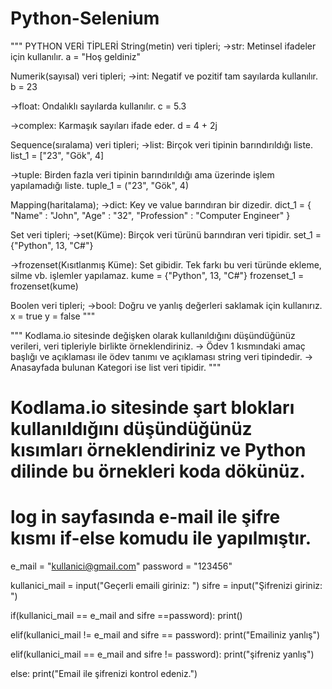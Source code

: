 # Python-Selenium

"""
         PYTHON VERİ TİPLERİ
String(metin) veri tipleri;
->str: Metinsel ifadeler için kullanılır.
a = "Hoş geldiniz"


Numerik(sayısal) veri tipleri;
->int: Negatif ve pozitif tam sayılarda kullanılır.
b = 23

->float: Ondalıklı sayılarda kullanılır.
c = 5.3

->complex: Karmaşık sayıları ifade eder.
d = 4 + 2j


Sequence(sıralama) veri tipleri;
->list: Birçok veri tipinin barındırıldığı liste.
list_1 = ["23", "Gök", 4]

->tuple: Birden fazla veri tipinin barındırıldığı ama üzerinde işlem yapılamadığı liste.
tuple_1 = ("23", "Gök", 4)


Mapping(haritalama);
->dict: Key ve value barındıran bir dizedir.
dict_1 = { "Name" : "John", "Age" : "32", "Profession" : "Computer Engineer" }


Set veri tipleri;
->set(Küme): Birçok veri türünü barındıran veri tipidir.
set_1 = {"Python", 13, "C#"}

->frozenset(Kısıtlanmış Küme): Set gibidir. Tek farkı bu veri türünde ekleme, silme vb. işlemler yapılamaz.
kume = {"Python", 13, "C#"}
frozenset_1 = frozenset(kume)


Boolen veri tipleri;
->bool: Doğru ve yanlış değerleri saklamak için kullanırız.
x = true
y = false
"""



"""
Kodlama.io sitesinde değişken olarak kullanıldığını düşündüğünüz verileri, veri tipleriyle birlikte örneklendiriniz.
-> Ödev 1 kısmındaki amaç başlığı ve açıklaması ile ödev tanımı ve açıklaması string veri tipindedir.
-> Anasayfada bulunan Kategori ise list veri tipidir.
"""



# Kodlama.io sitesinde şart blokları kullanıldığını düşündüğünüz kısımları örneklendiriniz ve Python dilinde bu örnekleri koda dökünüz.
# log in  sayfasında e-mail ile şifre kısmı if-else komudu ile yapılmıştır.

e_mail = "kullanici@gmail.com"
password = "123456"

kullanici_mail = input("Geçerli emaili giriniz: ")
sifre = input("Şifrenizi giriniz: ")

if(kullanici_mail == e_mail and sifre ==password):
    print()

elif(kullanici_mail != e_mail and sifre == password):
    print("Emailiniz yanlış")

elif(kullanici_mail == e_mail and sifre != password):
    print("şifreniz yanlış")

else:
    print("Email ile şifrenizi kontrol edeniz.")
